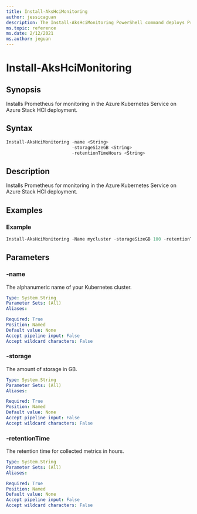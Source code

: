 ```yaml
---
title: Install-AksHciMonitoring
author: jessicaguan
description: The Install-AksHciMonitoring PowerShell command deploys Prometheus-based monitoring solution.
ms.topic: reference
ms.date: 2/12/2021
ms.author: jeguan
---
```


# Install-AksHciMonitoring

## Synopsis
Installs Prometheus for monitoring in the Azure Kubernetes Service on Azure Stack HCI deployment.

## Syntax

```powershell
Install-AksHciMonitoring -name <String> 
                         -storageSizeGB <String> 
                         -retentionTimeHours <String>                        
```

## Description
Installs Prometheus for monitoring in the Azure Kubernetes Service on Azure Stack HCI deployment.

## Examples

### Example

```PowerShell
Install-AksHciMonitoring -Name mycluster -storageSizeGB 100 -retentionTimeHours 240
```

## Parameters

### -name
The alphanumeric name of your Kubernetes cluster.

```yaml
Type: System.String
Parameter Sets: (All)
Aliases:

Required: True
Position: Named
Default value: None
Accept pipeline input: False
Accept wildcard characters: False
```


### -storage
The amount of storage in GB.

```yaml
Type: System.String
Parameter Sets: (All)
Aliases:

Required: True
Position: Named
Default value: None
Accept pipeline input: False
Accept wildcard characters: False
```

### -retentionTime
The retention time for collected metrics in hours.

```yaml
Type: System.String
Parameter Sets: (All)
Aliases:

Required: True
Position: Named
Default value: None
Accept pipeline input: False
Accept wildcard characters: False
```
